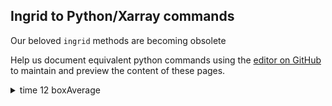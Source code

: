 ## Ingrid to Python/Xarray commands

Our beloved `ingrid` methods are becoming obsolete

Help us document equivalent python commands using the [editor on GitHub](https://github.com/naomi-henderson/ingrid2python/edit/main/docs/index.md) to maintain and preview the content of these pages.

<details>
  <summary>time 12 boxAverage</summary>
<p>  

##ingrid

```
time 12 boxAverage
```

##python

```
.ds.coarsen(time=12,boundary='trim').mean()
```

could change `.mean()` to `.max()` to get the maximum value in each box
</p>
</details>
